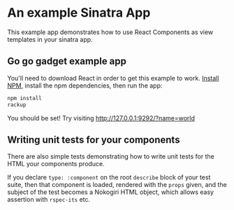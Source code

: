 # An example Sinatra App

This example app demonstrates how to use React Components as view templates in your sinatra app.

## Go go gadget example app

You'll need to download React in order to get this example to work. [Install NPM](https://docs.npmjs.com/getting-started/installing-node), install the npm dependencies, then run the app:

```bash
npm install
rackup
```
You should be set! Try visiting http://127.0.0.1:9292/?name=world

## Writing unit tests for your components

There are also simple tests demonstrating how to write unit tests for the HTML your components produce.

If you declare `type: :component` on the root `describe` block of your test suite, then that component is loaded, rendered with the `props` given, and the subject of the test becomes a Nokogiri HTML object, which allows easy assertion with `rspec-its` etc.
